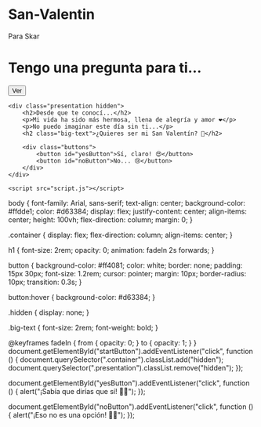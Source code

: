 # San-Valentin
Para Skar
<!DOCTYPE html>
<html lang="es">
<head>
    <meta charset="UTF-8">
    <meta name="viewport" content="width=device-width, initial-scale=1.0">
    <title>¿Quieres ser mi San Valentín?</title>
    <link rel="stylesheet" href="styles.css">
</head>
<body>
    <div class="container">
        <h1 class="fade-in">Tengo una pregunta para ti...</h1>
        <button id="startButton">Ver</button>
    </div>

    <div class="presentation hidden">
        <h2>Desde que te conocí...</h2>
        <p>Mi vida ha sido más hermosa, llena de alegría y amor ❤️</p>
        <p>No puedo imaginar este día sin ti...</p>
        <h2 class="big-text">¿Quieres ser mi San Valentín? 💖</h2>
        
        <div class="buttons">
            <button id="yesButton">Sí, claro! 😍</button>
            <button id="noButton">No... 😢</button>
        </div>
    </div>

    <script src="script.js"></script>
</body>
</html>
body {
    font-family: Arial, sans-serif;
    text-align: center;
    background-color: #ffdde1;
    color: #d63384;
    display: flex;
    justify-content: center;
    align-items: center;
    height: 100vh;
    flex-direction: column;
    margin: 0;
}

.container {
    display: flex;
    flex-direction: column;
    align-items: center;
}

h1 {
    font-size: 2rem;
    opacity: 0;
    animation: fadeIn 2s forwards;
}

button {
    background-color: #ff4081;
    color: white;
    border: none;
    padding: 15px 30px;
    font-size: 1.2rem;
    cursor: pointer;
    margin: 10px;
    border-radius: 10px;
    transition: 0.3s;
}

button:hover {
    background-color: #d63384;
}

.hidden {
    display: none;
}

.big-text {
    font-size: 2rem;
    font-weight: bold;
}

@keyframes fadeIn {
    from { opacity: 0; }
    to { opacity: 1; }
}
document.getElementById("startButton").addEventListener("click", function () {
    document.querySelector(".container").classList.add("hidden");
    document.querySelector(".presentation").classList.remove("hidden");
});

document.getElementById("yesButton").addEventListener("click", function () {
    alert("¡Sabía que dirías que sí! 💖😍");
});

document.getElementById("noButton").addEventListener("click", function () {
    alert("¡Eso no es una opción! 🙈💗");
});
